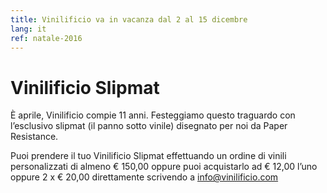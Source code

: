 ```yaml
---
title: Vinilificio va in vacanza dal 2 al 15 dicembre
lang: it
ref: natale-2016
---
```


# Vinilificio Slipmat

È aprile, Vinilificio compie 11 anni. Festeggiamo questo traguardo con l’esclusivo slipmat (il panno sotto vinile) disegnato per noi da Paper Resistance.

Puoi prendere il tuo Vinilificio Slipmat effettuando un ordine di vinili personalizzati di almeno € 150,00 oppure puoi acquistarlo ad € 12,00 l’uno oppure 2 x € 20,00 direttamente scrivendo a info@vinilificio.com
